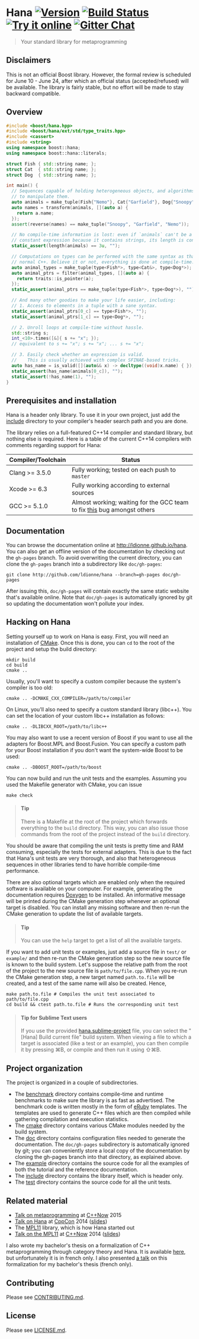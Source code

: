 # Hana <a href="http://semver.org" target="_blank">![Version][badge.version]</a> <a href="https://travis-ci.org/ldionne/hana" target="_blank">![Build Status][badge.Travis]</a> <a href="http://melpon.org/wandbox/permlink/MZqKhMF7tiaNZdJg" target="_blank">![Try it online][badge.wandbox]</a> <a href="https://gitter.im/ldionne/hana" target="_blank">![Gitter Chat][badge.Gitter]</a>
> Your standard library for metaprogramming

## Disclaimers
This is not an official Boost library. However, the formal review is scheduled
for June 10 - June 24, after which an official status (accepted/refused) will
be available. The library is fairly stable, but no effort will be made to stay
backward compatible.


## Overview
<!-- Important: keep this in sync with example/overview.cpp -->
```cpp
#include <boost/hana.hpp>
#include <boost/hana/ext/std/type_traits.hpp>
#include <cassert>
#include <string>
using namespace boost::hana;
using namespace boost::hana::literals;

struct Fish { std::string name; };
struct Cat  { std::string name; };
struct Dog  { std::string name; };

int main() {
  // Sequences capable of holding heterogeneous objects, and algorithms
  // to manipulate them.
  auto animals = make_tuple(Fish{"Nemo"}, Cat{"Garfield"}, Dog{"Snoopy"});
  auto names = transform(animals, [](auto a) {
    return a.name;
  });
  assert(reverse(names) == make_tuple("Snoopy", "Garfield", "Nemo"));

  // No compile-time information is lost: even if `animals` can't be a
  // constant expression because it contains strings, its length is constexpr.
  static_assert(length(animals) == 3u, "");

  // Computations on types can be performed with the same syntax as that of
  // normal C++. Believe it or not, everything is done at compile-time.
  auto animal_types = make_tuple(type<Fish*>, type<Cat&>, type<Dog*>);
  auto animal_ptrs = filter(animal_types, [](auto a) {
    return traits::is_pointer(a);
  });
  static_assert(animal_ptrs == make_tuple(type<Fish*>, type<Dog*>), "");

  // And many other goodies to make your life easier, including:
  // 1. Access to elements in a tuple with a sane syntax.
  static_assert(animal_ptrs[0_c] == type<Fish*>, "");
  static_assert(animal_ptrs[1_c] == type<Dog*>, "");

  // 2. Unroll loops at compile-time without hassle.
  std::string s;
  int_<10>.times([&]{ s += "x"; });
  // equivalent to s += "x"; s += "x"; ... s += "x";

  // 3. Easily check whether an expression is valid.
  //    This is usually achieved with complex SFINAE-based tricks.
  auto has_name = is_valid([](auto&& x) -> decltype((void)x.name) { });
  static_assert(has_name(animals[0_c]), "");
  static_assert(!has_name(1), "");
}
```


## Prerequisites and installation
Hana is a header only library. To use it in your own project, just add the
[include](include) directory to your compiler's header search path and
you are done.

The library relies on a full-featured C++14 compiler and standard library,
but nothing else is required. Here is a table of the current C++14 compilers
with comments regarding support for Hana:

Compiler/Toolchain | Status
------------------ | ------
Clang >= 3.5.0     | Fully working; tested on each push to `master`
Xcode >= 6.3       | Fully working according to external sources
GCC >= 5.1.0       | Almost working; waiting for the GCC team to fix [this][GCC.65719] bug amongst others


## Documentation
You can browse the documentation online at http://ldionne.github.io/hana.
You can also get an offline version of the documentation by checking out
the `gh-pages` branch. To avoid overwriting the current directory, you
can clone the `gh-pages` branch into a subdirectory like `doc/gh-pages`:
```shell
git clone http://github.com/ldionne/hana --branch=gh-pages doc/gh-pages
```

After issuing this, `doc/gh-pages` will contain exactly the same static
website that's available online. Note that `doc/gh-pages` is automatically
ignored by git so updating the documentation won't pollute your index.


## Hacking on Hana
Setting yourself up to work on Hana is easy. First, you will need an
installation of [CMake][]. Once this is done, you can `cd` to the root
of the project and setup the build directory:
```shell
mkdir build
cd build
cmake ..
```

Usually, you'll want to specify a custom compiler because the system's
compiler is too old:
```shell
cmake .. -DCMAKE_CXX_COMPILER=/path/to/compiler
```

On Linux, you'll also need to specify a custom standard library (libc++).
You can set the location of your custom libc++ installation as follows:
```shell
cmake .. -DLIBCXX_ROOT=/path/to/libc++
```

You may also want to use a recent version of Boost if you want to use all the
adapters for Boost.MPL and Boost.Fusion. You can specify a custom path for
your Boost installation if you don't want the system-wide Boost to be used:
```shell
cmake .. -DBOOST_ROOT=/path/to/boost
```

You can now build and run the unit tests and the examples. Assuming you
used the Makefile generator with CMake, you can issue
```shell
make check
```

> #### Tip
> There is a Makefile at the root of the project which forwards everything
> to the `build` directory. This way, you can also issue those commands from
> the root of the project instead of the `build` directory.

You should be aware that compiling the unit tests is pretty time and RAM
consuming, especially the tests for external adapters. This is due to the
fact that Hana's unit tests are very thorough, and also that heterogeneous
sequences in other libraries tend to have horrible compile-time performance.

There are also optional targets which are enabled only when the required
software is available on your computer. For example, generating the
documentation requires [Doxygen][] to be installed. An informative message
will be printed during the CMake generation step whenever an optional target
is disabled. You can install any missing software and then re-run the CMake
generation to update the list of available targets.

> #### Tip
> You can use the `help` target to get a list of all the available targets.

If you want to add unit tests or examples, just add a source file in `test/`
or `example/` and then re-run the CMake generation step so the new source
file is known to the build system. Let's suppose the relative path from the
root of the project to the new source file is `path/to/file.cpp`. When you
re-run the CMake generation step, a new target named `path.to.file` will be
created, and a test of the same name will also be created. Hence,
```shell
make path.to.file # Compiles the unit test associated to path/to/file.cpp
cd build && ctest path.to.file # Runs the corresponding unit test
```

> #### Tip for Sublime Text users
> If you use the provided [hana.sublime-project](hana.sublime-project) file,
> you can select the "[Hana] Build current file" build system. When viewing a
> file to which a target is associated (like a test or an example), you can
> then compile it by pressing ⌘B, or compile and then run it using ⇧⌘B.


## Project organization
The project is organized in a couple of subdirectories.
- The [benchmark](benchmark) directory contains compile-time and runtime
  benchmarks to make sure the library is as fast as advertised. The benchmark
  code is written mostly in the form of [eRuby][] templates. The templates
  are used to generate C++ files which are then compiled while gathering
  compilation and execution statistics.
- The [cmake](cmake) directory contains various CMake modules needed by the
  build system.
- The [doc](doc) directory contains configuration files needed to generate
  the documentation. The `doc/gh-pages` subdirectory is automatically ignored
  by git; you can conveniently store a local copy of the documentation by
  cloning the gh-pages branch into that directory, as explained above.
- The [example](example) directory contains the source code for all the
  examples of both the tutorial and the reference documentation.
- The [include](include) directory contains the library itself, which is
  header only.
- The [test](test) directory contains the source code for all the unit tests.


## Related material
- [Talk on metaprogramming][slides.C++Now.2015] at [C++Now][] 2015
- [Talk on Hana][video.CppCon.2014] at [CppCon][] 2014 ([slides][slides.CppCon.2014])
- The [MPL11][] library, which is how Hana started out
- [Talk on the MPL11][video.C++Now.2014] at [C++Now][] 2014 ([slides][slides.C++Now.2014])

I also wrote my bachelor's thesis on a formalization of C++ metaprogramming
through category theory and Hana. It is available [here][thesis], but
unfortunately it is in french only. I also presented [a talk][slides.thesis]
on this formalization for my bachelor's thesis (french only).


## Contributing
Please see [CONTRIBUTING.md](CONTRIBUTING.md).


## License
Please see [LICENSE.md](LICENSE.md).


<!-- Links -->
[badge.Gitter]: https://img.shields.io/badge/gitter-join%20chat-blue.svg
[badge.Travis]: https://travis-ci.org/ldionne/hana.svg?branch=master
[badge.version]: https://badge.fury.io/gh/ldionne%2Fhana.svg
[badge.Wandbox]: https://img.shields.io/badge/try%20it-online-blue.svg
[C++Now]: http://cppnow.org
[CMake]: http://www.cmake.org
[CppCon]: http://cppcon.org
[Doxygen]: http://www.doxygen.org
[eRuby]: http://en.wikipedia.org/wiki/ERuby
[GCC.65719]: https://gcc.gnu.org/bugzilla/show_bug.cgi?id=65719
[MPL11]: http://github.com/ldionne/mpl11
[slides.C++Now.2014]: http://ldionne.github.io/mpl11-cppnow-2014
[slides.C++Now.2015]: http://ldionne.github.io/hana-cppnow-2015
[slides.CppCon.2014]: http://ldionne.github.io/hana-cppcon-2014
[slides.thesis]: http://ldionne.github.io/hana-thesis
[thesis]: http://github.com/ldionne/hana-thesis
[video.C++Now.2014]: https://youtu.be/8c0aWLuEO0Y
[video.CppCon.2014]: https://youtu.be/L2SktfaJPuU
